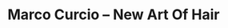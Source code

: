 ---
title: "Marco Curcio – New Art Of Hair"
url: /neuss/marco-curcio-new-art-of-hair/
shop: Friseur
---